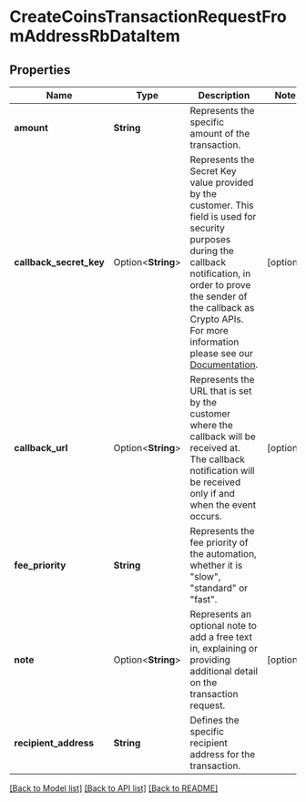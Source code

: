 # CreateCoinsTransactionRequestFromAddressRbDataItem

## Properties

Name | Type | Description | Notes
------------ | ------------- | ------------- | -------------
**amount** | **String** | Represents the specific amount of the transaction. | 
**callback_secret_key** | Option<**String**> | Represents the Secret Key value provided by the customer. This field is used for security purposes during the callback notification, in order to prove the sender of the callback as Crypto APIs. For more information please see our [Documentation](https://developers.cryptoapis.io/technical-documentation/general-information/callbacks#callback-security). | [optional]
**callback_url** | Option<**String**> | Represents the URL that is set by the customer where the callback will be received at. The callback notification will be received only if and when the event occurs. | [optional]
**fee_priority** | **String** | Represents the fee priority of the automation, whether it is \"slow\", \"standard\" or \"fast\". | 
**note** | Option<**String**> | Represents an optional note to add a free text in, explaining or providing additional detail on the transaction request. | [optional]
**recipient_address** | **String** | Defines the specific recipient address for the transaction. | 

[[Back to Model list]](../README.md#documentation-for-models) [[Back to API list]](../README.md#documentation-for-api-endpoints) [[Back to README]](../README.md)


